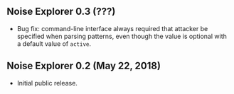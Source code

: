 ## Noise Explorer 0.3 (???)
- Bug fix: command-line interface always required that attacker be specified when parsing patterns, even though the value is optional with a default value of `active`.

## Noise Explorer 0.2 (May 22, 2018)
- Initial public release.